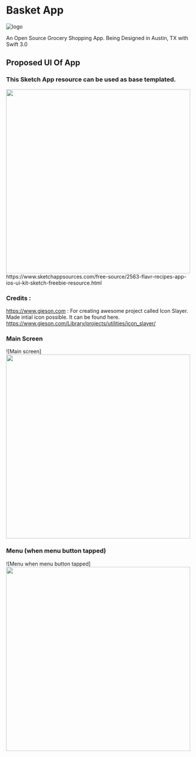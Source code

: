 # Basket App 
![logo](https://github.com/alokc83/BasketApp/blob/development/GraphicAssets/AppIConCandidates/basket3/sizes/basket3-120.png)

An Open Source Grocery Shopping App. Being Designed in Austin, TX with Swift 3.0

## Proposed UI Of App 
### This Sketch App resource can be used as base templated. 
<img src="https://www.sketchappsources.com/resources/source-image/flavr-recipes-app-ios-ui-kit.jpg" width="500"/>
https://www.sketchappsources.com/free-source/2563-flavr-recipes-app-ios-ui-kit-sketch-freebie-resource.html


### Credits : 
https://www.gieson.com : For creating awesome project called Icon Slayer. Made intial icon possible. It can be found here. https://www.gieson.com/Library/projects/utilities/icon_slayer/


### Main Screen
![Main screen]
<img src="https://github.com/alokc83/BasketApp/blob/development/MockScreens/MainScreen.png" width="500"/>

### Menu (when menu button tapped)
![Menu when menu button tapped]
<img src="https://github.com/alokc83/BasketApp/blob/development/MockScreens/MenuButtonTapped.png" width="500"/>

